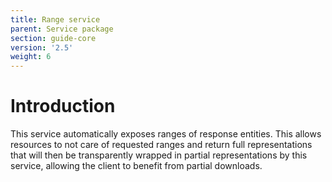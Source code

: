 ```yaml
---
title: Range service
parent: Service package
section: guide-core
version: '2.5'
weight: 6
---
```

# Introduction

This service automatically exposes ranges of response entities. This
allows resources to not care of requested ranges and return full
representations that will then be transparently wrapped in partial
representations by this service, allowing the client to benefit from
partial downloads.

